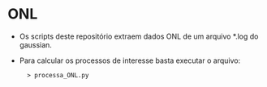 # ONL

- Os scripts deste repositório extraem dados ONL de um arquivo *.log do gaussian.

- Para calcular os processos de interesse basta executar o arquivo: 

        > processa_ONL.py
